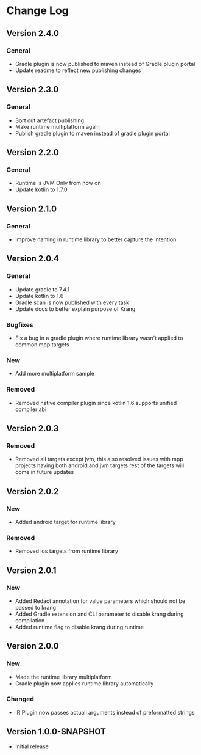 Change Log
==========

## Version 2.4.0

### General

- Gradle plugin is now published to maven instead of Gradle plugin portal
- Update readme to reflect new publishing changes

## Version 2.3.0

### General

- Sort out artefact publishing
- Make runtime multiplatform again
- Publish gradle plugin to maven instead of gradle plugin portal

## Version 2.2.0

### General

- Runtime is JVM Only from now on
- Update kotlin to 1.7.0

## Version 2.1.0
### General
- Improve naming in runtime library to better capture the intention

## Version 2.0.4
### General
- Update gradle to 7.4.1
- Update kotlin to 1.6
- Gradle scan is now published with every task
- Update docs to better explain purpose of Krang
### Bugfixes
- Fix a bug in a gradle plugin where runtime library wasn't applied to common mpp targets 
### New
- Add more multiplatform sample
### Removed
- Removed native compiler plugin since kotlin 1.6 supports unified compiler abi

## Version 2.0.3
### Removed
- Removed all targets except jvm, this also resolved issues with mpp projects having both android and jvm targets
rest of the targets will come in future updates

## Version 2.0.2
### New
- Added android target for runtime library
### Removed
- Removed ios targets from runtime library

## Version 2.0.1
### New
- Added Redact annotation for value parameters which should not be passed to krang
- Added Gradle extension and CLI parameter to disable krang during compilation
- Added runtime flag to disable krang during runtime

## Version 2.0.0
### New
- Made the runtime library multiplatform
- Gradle plugin now applies runtime library automatically
### Changed
- IR Plugin now passes actuall arguments instead of preformatted strings

## Version 1.0.0-SNAPSHOT
 * Initial release
